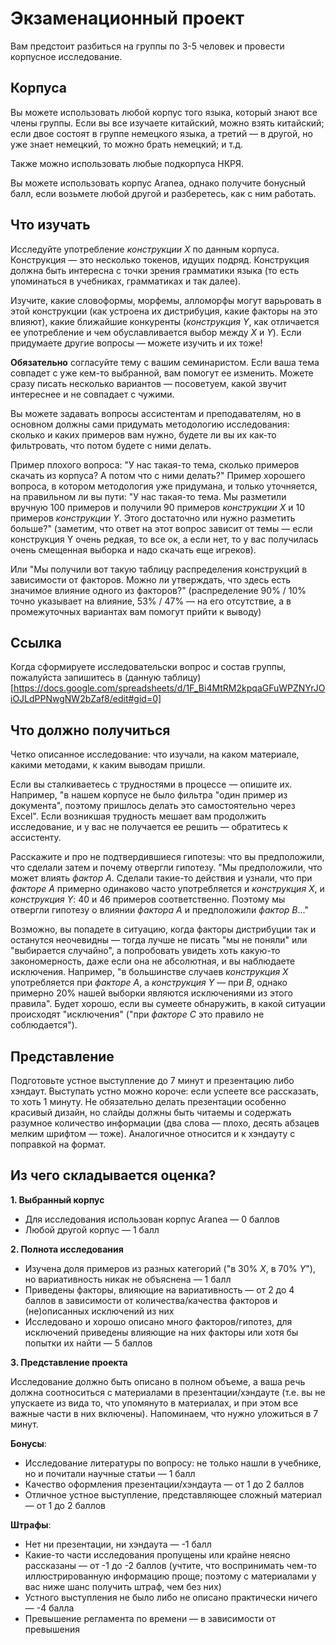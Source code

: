 # Экзаменационный проект
Вам предстоит разбиться на группы по 3-5 человек и провести корпусное исследование.
## Корпуса
Вы можете использовать любой корпус того языка, который знают все члены группы. Если вы все изучаете китайский, можно взять китайский; если двое состоят в группе немецкого языка, а третий — в другой, но уже знает немецкий, то можно брать немецкий; и т.д.

Также можно использовать любые подкорпуса НКРЯ.

Вы можете использовать корпус Aranea, однако получите бонусный балл, если возьмете любой другой и разберетесь, как с ним работать.
## Что изучать
Исследуйте употребление *конструкции X* по данным корпуса. Конструкция — это несколько токенов, идущих подряд. Конструкция должна быть интересна с точки зрения грамматики языка (то есть упоминаться в учебниках, грамматиках и так далее).

Изучите, какие словоформы, морфемы, алломорфы могут варьровать в этой конструкции (как устроена их дистрибуция, какие факторы на это влияют), какие ближайшие конкуренты (*конструкция Y*, как отличается ее употребление и чем обуславливается выбор между *X* и *Y*). Если придумаете другие вопросы — можете изучить и их тоже!

**Обязательно** согласуйте тему с вашим семинаристом. Если ваша тема совпадет с уже кем-то выбранной, вам помогут ее изменить. Можете сразу писать несколько вариантов — посоветуем, какой звучит интереснее и не совпадает с чужими.

Вы можете задавать вопросы ассистентам и преподавателям, но в основном должны сами придумать методологию исследования: сколько и каких примеров вам нужно, будете ли вы их как-то фильтровать, что потом будете с ними делать. 

Пример плохого вопроса: "У нас такая-то тема, сколько примеров скачать из корпуса? А потом что с ними делать?" Пример хорошего вопроса, в котором методология уже придумана, и только уточняется, на правильном ли вы пути: "У нас такая-то тема. Мы разметили вручную 100 примеров и получили 90 примеров *конструкции X* и 10 примеров *конструкции Y*. Этого достаточно или нужно разметить больше?" (заметим, что ответ на этот вопрос зависит от темы — если конструкция Y очень редкая, то все ок, а если нет, то у вас получилась очень смещенная выборка и надо скачать еще игреков). 

Или "Мы получили вот такую таблицу распределения конструкций в зависимости от факторов. Можно ли утверждать, что здесь есть значимое влияние одного из факторов?" (распределение 90% / 10% точно указывает на влияние, 53% / 47% — на его отсутствие, а в промежуточных вариантах вам помогут прийти к выводу)

##  Ссылка

Когда сформируете исследовательски вопрос и состав группы, пожалуйста запишитесь в (данную таблицу)[https://docs.google.com/spreadsheets/d/1F_Bi4MtRM2kpqaGFuWPZNYrJOiOJLdPPNwgNW2bZaf8/edit#gid=0] 

## Что должно получиться
Четко описанное исследование: что изучали, на каком материале, какими методами, к каким выводам пришли.

Если вы сталкиваетесь с трудностями в процессе — опишите их. Например, "в нашем корпусе не было фильтра "один пример из документа", поэтому пришлось делать это самостоятельно через Excel". Если возникшая трудность мешает вам продолжить исследование, и у вас не получается ее решить — обратитесь к ассистенту.

Расскажите и про не подтвердившиеся гипотезы: что вы предположили, что сделали затем и почему отвергли гипотезу. "Мы предположили, что может влиять *фактор А*. Сделали такие-то действия и узнали, что при *факторе А* примерно одинаково часто употребляется и *конструкция X*, и *конструкция Y*: 40 и 46 примеров соответственно. Поэтому мы отвергли гипотезу о влиянии *фактора А* и предположили *фактор B*..."

Возможно, вы попадете в ситуацию, когда факторы дистрибуции так и останутся неочевидны — тогда лучше не писать "мы не поняли" или "выбирается случайно", а попробовать увидеть хоть какую-то закономерность, даже если она не абсолютная, и вы наблюдаете исключения. Например, "в большинстве случаев *конструкция X* употребляется при *факторе A*, а *конструкция Y* — при *B*, однако примерно 20% нашей выборки являются исключениями из этого правила". Будет хорошо, если вы сумеете обнаружить, в какой ситуации происходят "исключения" ("при *факторе C* это правило не соблюдается").
## Представление
Подготовьте устное выступление до 7 минут и презентацию либо хэндаут. Выступать устно можно короче: если успеете все рассказать, то хоть 1 минуту. Не обязательно делать презентации особенно красивый дизайн, но слайды должны быть читаемы и содержать разумное количество информации (два слова — плохо, десять абзацев мелким шрифтом — тоже). Аналогичное относится и к хэндауту с поправкой на формат.
## Из чего складывается оценка?

**1. Выбранный корпус**
* Для исследования использован корпус Aranea — 0 баллов
* Любой другой корпус — 1 балл

**2. Полнота исследования**
* Изучена доля примеров из разных категорий ("в 30% *X*, в 70% *Y*"), но вариативность никак не объяснена — 1 балл
* Приведены факторы, влияющие на вариативность — от 2 до 4 баллов в зависимости от количества/качества факторов и (не)описанных исключений из них
* Исследовано и хорошо описано много факторов/гипотез, для исключений приведены влияющие на них факторы или хотя бы попытки их найти — 5 баллов

**3. Представление проекта**

Исследование должно быть описано в полном объеме, а ваша речь должна соотноситься с материалами в презентации/хэндауте (т.е. вы не упускаете из вида то, что упомянуто в материалах, и при этом все важные части в них включены). Напоминаем, что нужно уложиться в 7 минут.

**Бонусы**:
* Исследование литературы по вопросу: не только нашли в учебнике, но и почитали научные статьи — 1 балл
* Качество оформления презентации/хэндаута — от 1 до 2 баллов
* Отличное устное выступление, представляющее сложный материал — от 1 до 2 баллов

**Штрафы**:
* Нет ни презентации, ни хэндаута — -1 балл
* Какие-то части исследования пропущены или крайне неясно рассказаны — от -1 до -2 баллов (учтите, что воспринимать чем-то иллюстрированную информацию проще; поэтому с материалами у вас ниже шанс получить штраф, чем без них)
* Устного выступления не было либо не описано практически ничего — -4 балла
* Превышение регламента по времени — в зависимости от превышения
